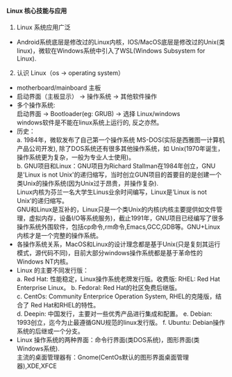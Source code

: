 
#### Linux 核心技能与应用  

1. Linux 系统应用广泛
* Android系统底层是修改过的Linux内核，IOS/MacOS底层是修改过的Unix(类linux)，微软在Windows系统中引入了WSL(Windows Subsystem for Linux).

2. 认识 Linux（os -> operating system）
* motherboard/mainboard 主板
* 启动界面（主板显示） -> 操作系统 -> 其他软件操作
* 多个操作系统:  
  启动界面 -> Bootloader(eg: GRUB) -> 选择 Linux/windows  
  windows软件是不能在linux系统上运行的, 反之亦然。
* 历史：  
a. 1984年，微软发布了自己第一个操作系统 MS-DOS(实际是西雅图一计算机产品公司开发), 除了DOS系统还有很多其他操作系统，如 Unix(1970年诞生，操作系统更为复杂，一般为专业人士使用)。  
b. GNU项目和Linux：GNU项目为Richard Stallman在1984年创立，GNU是'Linux is not Unix'的递归缩写，当时创立GUN项目的首要目的是创建一个类Unix的操作系统(因为Unix过于昂贵，并操作复杂).  
Linux内核为芬兰一名大学生Linus业余时间编写，Linux是‘Linux is not Unix’的递归缩写。  
GNU和Linux是互补的，Linux只是一个类Unix的内核(内核主要提供如文件管理，虚拟内存，设备I/O等系统服务)，截止1991年，GNU项目已经编写了很多操作系统外围软件，包括cp命令,rm命令,Emacs,GCC,GDB等。GNU+Linux内核才是一个完整的操作系统。
* 各操作系统关系，MacOS和Linux的设计理念都是基于Unix(只是复刻其运行模式，源代码不同)，目前大部分windows操作系统都是基于革命性的Windows NT内核。
* Linux 的主要不同发行版：  
a. Red Hat: 性能稳定，Linux操作系统老牌发行版。收费版: RHEL: Red Hat Enterprise Linux。
b. Fedoral: Red Hat的社区免费后继版。  
c. CentOs: Community Enterprice Operation System, RHEL的克隆版，结合了 Red Hat和RHEL的特性。  
d. Deepin: 中国发行，主要对一些优秀产品进行集成和配置。
e. Debian: 1993创立，迄今为止最遵循GNU规范的linux发行版。
f. Ubuntu: Debian操作系统的后继或一个分支。  
* Linux 操作系统的两种界面：命令行界面(类DOS系统)，图形界面(类Windows系统).  
主流的桌面管理器有：Gnome(CentOs默认的图形界面桌面管理器),XDE,XFCE











